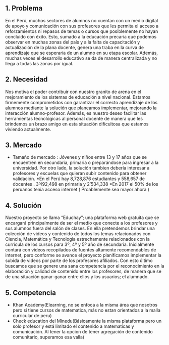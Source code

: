 ## 1. Problema
En el Perú, muchos sectores de alumnos no cuentan con un medio digital de apoyo y comunicación con sus profesores que les permita el acceso a reforzamientos ni repasos de temas o cursos que posiblemente no hayan concluido con éxito. Esto, sumado a la educación precaria que podemos observar en muchas zonas del país y a la falta de capacitación y actualización de la plana docente, genera una traba en la curva de aprendizaje que se esperaría de un alumno en su etapa escolar.  Además, muchas veces el desarrollo educativo se da de manera centralizada y no llega a todas las zonas por igual.

## 2. Necesidad
Nos motiva el poder contribuir con nuestro granito de arena en el mejoramiento de los sistemas de educación a nivel nacional. Estamos firmemente comprometidos con garantizar el correcto aprendizaje de los alumnos mediante la solución que planeamos implementar, mejorando la interacción alumno-profesor. Además, es nuestro deseo facilitar las herramientas tecnológicas al personal docente de manera que les brindemos un brazo amigo en esta situación dificultosa que estamos viviendo actualmente.

## 3. Mercado
* Tamaño de mercado : Jóvenes y niños entre 13 y 17 años que se encuentren en secundaria, primaria o preparándose para ingresar a la universidad. Por otro lado, la solución tambien debería interesar a profesores y escuelas que quieran subir contenido para obtener validación.
*En el Perú hay 8,728,876 estudiantes y 558,657 de docentes . 3’492,498 en primaria y 2’534,338
*En 2017 el 50% de los peruanos tenia acceso internet ( Proablemente sea mayor ahora )

## 4. Solución
Nuestro proyecto se llama “Educhay”;  una plataforma web gratuita que se encargará principalmente de ser el medio que conecte a los profesores y sus alumnos fuera del salón de clases. En ella pretendemos brindar una colección de videos y contenido de todos los temas relacionados con Ciencia, Matemática y Tecnología estrechamente relacionados con la currícula de los cursos para 3º, 4º y 5º año de secundaria. Inicialmente contará con videos recopilados de fuentes altamente recomendables de internet, pero conforme se avance el proyecto planificamos implementar la subida de videos por parte de los profesores afiliados. Con esto último buscamos que se genere una sana competencia por el reconocimiento  en la elaboración y calidad de contenido entre los profesores, de manera que se de una  situación ganar-ganar entre ellos y los usuarios;  el alumnado.

## 5. Competencia
* Khan Academy(Elearning, no se enfoca a la misma área que nosotros pero si tiene cursos de matematica, más no estan orientados a la malla curricular de peru) 
* Check education del Minedu(Básicamente la misma plataforma  pero un solo profesor y está limitado el contenido a matematicas  y comunicación. Al tener la opcion de tener agregación de contenido comunitario, superamos esa valla)
